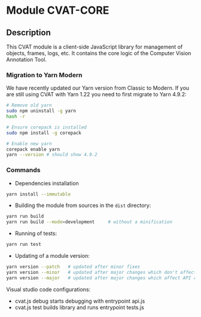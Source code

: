 # Module CVAT-CORE

## Description

This CVAT module is a client-side JavaScript library for management of objects, frames, logs, etc.
It contains the core logic of the Computer Vision Annotation Tool.

### Migration to Yarn Modern

We have recently updated our Yarn version from Classic to Modern.
If you are still using CVAT with Yarn 1.22 you need to first migrate to Yarn 4.9.2:

```bash
# Remove old yarn
sudo npm uninstall -g yarn
hash -r

# Ensure corepack is installed
sudo npm install -g corepack

# Enable new yarn
corepack enable yarn
yarn --version # should show 4.9.2
```

### Commands

- Dependencies installation

```bash
yarn install --immutable
```



- Building the module from sources in the `dist` directory:

```bash
yarn run build
yarn run build --mode=development     # without a minification
```

- Running of tests:

```bash
yarn run test
```

- Updating of a module version:

```bash
yarn version --patch   # updated after minor fixes
yarn version --minor   # updated after major changes which don't affect API compatibility with previous versions
yarn version --major   # updated after major changes which affect API compatibility with previous versions
```

Visual studio code configurations:

- cvat.js debug starts debugging with entrypoint api.js
- cvat.js test builds library and runs entrypoint tests.js

